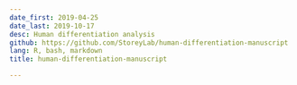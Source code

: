 ```yaml
---
date_first: 2019-04-25
date_last: 2019-10-17
desc: Human differentiation analysis
github: https://github.com/StoreyLab/human-differentiation-manuscript
lang: R, bash, markdown
title: human-differentiation-manuscript

---
```

